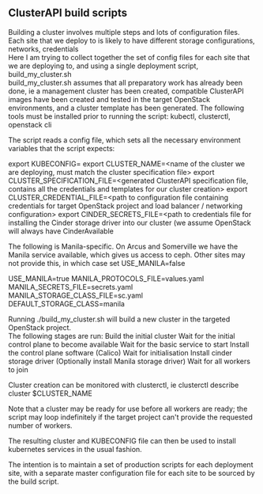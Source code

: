 ## ClusterAPI build scripts  

Building a cluster involves multiple steps and lots of configuration files.  
Each site that we deploy to is likely to have different storage configurations, networks, credentials  
Here I am trying to collect together the set of config files for each site that we are deploying to, and using a single deployment script, build_my_cluster.sh  
build_my_cluster.sh assumes that all preparatory work has already been done, ie a management cluster has been created, compatible ClusterAPI images have been created and tested in the target OpenStack environments, and a cluster template has been generated.
The following tools must be installed prior to running the script: kubectl, clusterctl, openstack cli

The script reads a config file, which sets all the necessary environment variables that the script expects:

export KUBECONFIG=<path to the KUBECONFIG file for our ClusterAPI management cluster>
export CLUSTER_NAME=<name of the cluster we are deploying, must match the cluster specification file>
export CLUSTER_SPECIFICATION_FILE=<generated ClusterAPI specification file, contains all the credentials and templates for our cluster creation>
export CLUSTER_CREDENTIAL_FILE=<path to configuration file containing credentials for target OpenStack project and load balancer / networking configuration>
export CINDER_SECRETS_FILE=<path to credentials file for installing the Cinder storage driver into our cluster (we assume OpenStack will always have CinderAvailable  

The following is Manila-specific. On Arcus and Somerville we have the Manila service available, which gives us access to ceph. Other sites may not provide this, in which case set USE_MANILA=false

USE_MANILA=true
MANILA_PROTOCOLS_FILE=values.yaml
MANILA_SECRETS_FILE=secrets.yaml
MANILA_STORAGE_CLASS_FILE=sc.yaml
DEFAULT_STORAGE_CLASS=manila

Running ./build_my_cluster.sh will build a new cluster in the targeted OpenStack project.  
The following stages are run:
  Build the initial cluster
  Wait for the initial control plane to become available
  Wait for the basic service to start
  Install the control plane software (Calico)
  Wait for initialisation
  Install cinder storage driver
  (Optionally install Manila storage driver)
  Wait for all workers to join

Cluster creation can be monitored with clusterctl, ie clusterctl describe cluster $CLUSTER_NAME

Note that a cluster may be ready for use before all workers are ready; the script may loop indefinitely if the target project can't provide the requested number of workers.

The resulting cluster and KUBECONFIG file can then be used to install kubernetes services in the usual fashion.
  
The intention is to maintain a set of production scripts for each deployment site, with a separate master configuration file for each site to be sourced by the build script.

